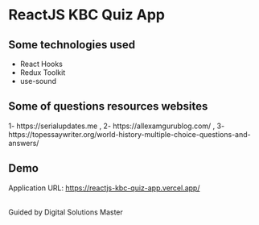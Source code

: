 # ReactJS KBC Quiz App


## Some technologies used
- React Hooks
- Redux Toolkit
- use-sound


## Some of questions resources websites
1- https<nolink>://serialupdates.me ,
2- https<nolink>://allexamgurublog.com/ ,
3- https<nolink>://topessaywriter.org/world-history-multiple-choice-questions-and-answers/


## Demo
Application URL: https://reactjs-kbc-quiz-app.vercel.app/
  
  
  \
  Guided by Digital Solutions Master
  
  
